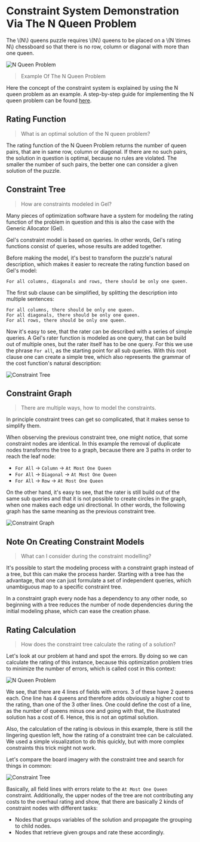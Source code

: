 # Constraint System Demonstration Via The N Queen Problem
The \\(N\\) queens puzzle requires \\(N\\) queens to be placed on a
\\(N \\times N\\) chessboard so that there is no row,
column or diagonal with more than one queen.

![N Queen Problem](../../../../../../../../src/main/svg/net/splitcells/gel/test/functionality/n-queen-problem/illustration.svg)
> Example Of The N Queen Problem

Here the concept of the constraint system is explained by using the N queen
problem as an example.
A step-by-step guide for implementing the N queen problem can be found
[here](n-queen-problem.implementation.md).
## Rating Function
> What is an optimal solution of the N queen problem?

The rating function of the N Queen Problem returns the number of queen pairs,
that are in same row, column or diagonal.
If there are no such pairs, the solution in question is optimal,
because no rules are violated.
The smaller the number of such pairs, the better one can consider a given
solution of the puzzle.
## Constraint Tree
> How are constraints modeled in Gel?

Many pieces of optimization software have a system for modeling the rating
function of the problem in question and
this is also the case with the Generic Allocator (Gel).

Gel's constraint model is based on queries.
In other words, Gel's rating functions consist of queries,
whose results are added together.

Before making the model, it's best to transform the puzzle's natural
description,
which makes it easier to recreate the rating function based on Gel's model:
```
For all columns, diagonals and rows, there should be only one queen.
```
The first sub clause can be simplified,
by splitting the description into multiple sentences:
```
For all columns, there should be only one queen.
For all diagonals, there should be only one queen.
For all rows, there should be only one queen.
```

Now it's easy to see, that the rater can be described with a series of simple
queries.
A Gel's rater function is modeled as one query,
that can be build out of multiple ones,
but the rater itself has to be one query.
For this we use the phrase `For all`, as the starting point for all sub queries.
With this root clause one can create a simple tree,
which also represents the grammar of the cost function's natural description: 

![Constraint Tree](../../../../../../../../src/main/svg/net/splitcells/gel/test/functionality/n-queen-problem/constraint.tree.svg)
## Constraint Graph
> There are multiple ways, how to model the constraints.

In principle constraint trees can get so complicated,
that it makes sense to simplify them.

When observing the previous constraint tree, one might notice,
that some constraint nodes are identical.
In this example the removal of duplicate nodes transforms the tree to a graph,
because there are 3 paths in order to reach the leaf node:
* `For All` -> `Column` -> `At Most One Queen`
* `For All` -> `Diagonal` -> `At Most One Queen`
* `For All` -> `Row` -> `At Most One Queen`

On the other hand, it's easy to see, that the rater is still build out of
the same sub queries and that it is not possible to create circles in the graph,
when one makes each edge uni directional.
In other words, the following graph has the same meaning as the previous
constraint tree.

![Constraint Graph](../../../../../../../../src/main/svg/net/splitcells/gel/test/functionality/n-queen-problem/constraint.graph.svg)

## Note On Creating Constraint Models
> What can I consider during the constraint modelling?

It's possible to start the modeling process with a constraint graph instead of a
tree, but this can make the process harder.
Starting with a tree has the advantage, that one can just formulate a set of
independent queries, which unambiguous map to a specific constraint tree. 

In a constraint graph every node has a dependency to any other node,
so beginning with a tree reduces the number of node dependencies during the
initial modeling phase,
which can ease the creation phase.

## Rating Calculation
> How does the constraint tree calculate the rating of a solution?

Let's look at our problem at hand and spot the errors.
By doing so we can calculate the rating of this instance,
because this optimization problem tries to minimize the number of errors,
which is called cost in this context:

![N Queen Problem](../../../../../../../../src/main/svg/net/splitcells/gel/test/functionality/n-queen-problem/illustration.errors.svg)

We see, that there are 4 lines of fields with errors.
3 of these have 2 queens each.
One line has 4 queens and therefore adds obviously a higher cost to the rating,
than one of the 3 other lines.
One could define the cost of a line, as the number of queens minus one and
going with that,
the illustrated solution has a cost of 6.
Hence, this is not an optimal solution.

Also, the calculation of the rating is obvious in this example,
there is still the lingering question left,
how the rating of a constraint tree can be calculated.
We used a simple visualization to do this quickly,
but with more complex constraints this trick might not work.

Let's compare the board imagery with the constraint tree and search for things
in common:

![Constraint Tree](../../../../../../../../src/main/svg/net/splitcells/gel/test/functionality/n-queen-problem/constraint.tree.svg)

Basically, all field lines with errors relate to the `At Most One Queen`
constraint.
Additionally, the upper nodes of the tree are not contributing any costs to the
overhaul rating and show, that there are basically 2 kinds of constraint nodes
with different tasks:
* Nodes that groups variables of the solution and propagate the grouping to
  child nodes.
* Nodes that retrieve given groups and rate these accordingly.
